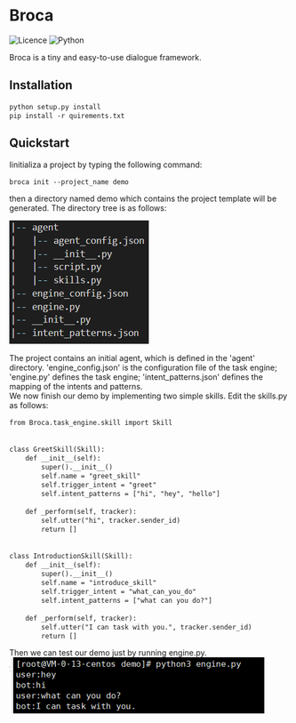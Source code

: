 # Broca
![Licence](https://img.shields.io/github/license/lawRossi/time_extractor)
![Python](https://img.shields.io/badge/Python->=3.6-blue)

Broca is a tiny and easy-to-use dialogue framework.

## Installation

    python setup.py install
    pip install -r quirements.txt

## Quickstart

Iinitializa a project by typing the following command:

    broca init --project_name demo
then a directory named demo which contains the project template will be generated. The directory tree is as follows:

![](resource/img/directory_tree.png)


The project contains an initial agent, which is defined in the 'agent' directory. 'engine_config.json' is the configuration file of the task engine; 'engine.py' defines the task engine;
'intent_patterns.json' defines the mapping of the intents and patterns.  
We now finish our demo by implementing two simple skills. Edit the skills.py as follows:

    from Broca.task_engine.skill import Skill


    class GreetSkill(Skill):
        def __init__(self):
            super().__init__()
            self.name = "greet_skill"
            self.trigger_intent = "greet"
            self.intent_patterns = ["hi", "hey", "hello"]

        def _perform(self, tracker):
            self.utter("hi", tracker.sender_id)
            return []


    class IntroductionSkill(Skill):
        def __init__(self):
            super().__init__()
            self.name = "introduce_skill"
            self.trigger_intent = "what_can_you_do"
            self.intent_patterns = ["what can you do?"]

        def _perform(self, tracker):
            self.utter("I can task with you.", tracker.sender_id)
            return []

Then we can test our demo just by running engine.py.
![](resource/img/demo.png)

